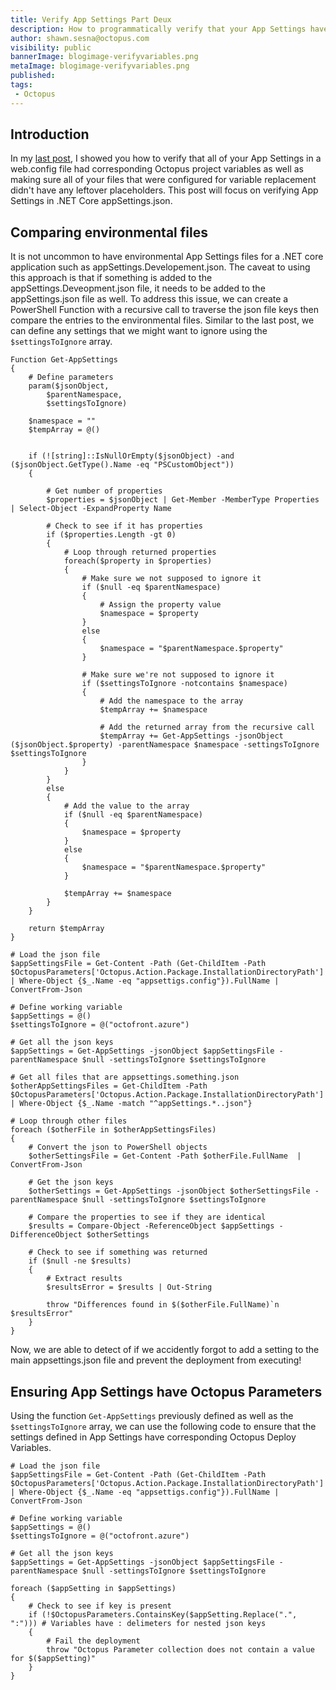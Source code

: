 ```yaml
---
title: Verify App Settings Part Deux
description: How to programmatically verify that your App Settings have a matching Octopus Deploy variable defined and/or verify environment configs have the same JSON structure.
author: shawn.sesna@octopus.com
visibility: public
bannerImage: blogimage-verifyvariables.png
metaImage: blogimage-verifyvariables.png
published: 
tags:
 - Octopus
---
```


## Introduction
In my [last post](https://octopus.com/blog/verify-appsettings-or-variable-replacement), I showed you how to verify that all of your App Settings in a web.config file had corresponding Octopus project variables as well as making sure all of your files that were configured for variable replacement didn't have any leftover placeholders.  This post will focus on verifying App Settings in .NET Core appSettings.json.

## Comparing environmental files
It is not uncommon to have environmental App Settings files for a .NET core application such as appSettings.Developement.json.  The caveat to using this approach is that if something is added to the appSettings.Deveopment.json file, it needs to be added to the appSettings.json file as well.  To address this issue, we can create a PowerShell Function with a recursive call to traverse the json file keys then compare the entries to the environmental files.  Similar to the last post, we can define any settings that we might want to ignore using the `$settingsToIgnore` array.

```PS
Function Get-AppSettings
{
    # Define parameters
    param($jsonObject,
        $parentNamespace,
        $settingsToIgnore)

    $namespace = ""
    $tempArray = @()


    if (![string]::IsNullOrEmpty($jsonObject) -and ($jsonObject.GetType().Name -eq "PSCustomObject"))
    {
        
        # Get number of properties
        $properties = $jsonObject | Get-Member -MemberType Properties | Select-Object -ExpandProperty Name

        # Check to see if it has properties
        if ($properties.Length -gt 0)
        {
            # Loop through returned properties
            foreach($property in $properties)
            {
                # Make sure we not supposed to ignore it
                if ($null -eq $parentNamespace)
                {
                    # Assign the property value
                    $namespace = $property
                }
                else
                {
                    $namespace = "$parentNamespace.$property"
                }

                # Make sure we're not supposed to ignore it
                if ($settingsToIgnore -notcontains $namespace)
                {
                    # Add the namespace to the array
                    $tempArray += $namespace

                    # Add the returned array from the recursive call
                    $tempArray += Get-AppSettings -jsonObject ($jsonObject.$property) -parentNamespace $namespace -settingsToIgnore $settingsToIgnore
                }
            }
        }
        else
        {
            # Add the value to the array
            if ($null -eq $parentNamespace)
            {
                $namespace = $property
            }
            else
            {
                $namespace = "$parentNamespace.$property"
            }

            $tempArray += $namespace
        }
    }

    return $tempArray
}

# Load the json file
$appSettingsFile = Get-Content -Path (Get-ChildItem -Path $OctopusParameters['Octopus.Action.Package.InstallationDirectoryPath'] | Where-Object {$_.Name -eq "appsettigs.config"}).FullName | ConvertFrom-Json

# Define working variable
$appSettings = @()
$settingsToIgnore = @("octofront.azure")

# Get all the json keys
$appSettings = Get-AppSettings -jsonObject $appSettingsFile -parentNamespace $null -settingsToIgnore $settingsToIgnore

# Get all files that are appsettings.something.json
$otherAppSettingsFiles = Get-ChildItem -Path  $OctopusParameters['Octopus.Action.Package.InstallationDirectoryPath']  | Where-Object {$_.Name -match "^appSettings.*..json"}

# Loop through other files
foreach ($otherFile in $otherAppSettingsFiles)
{
    # Convert the json to PowerShell objects
    $otherSettingsFile = Get-Content -Path $otherFile.FullName  | ConvertFrom-Json

    # Get the json keys
    $otherSettings = Get-AppSettings -jsonObject $otherSettingsFile -parentNamespace $null -settingsToIgnore $settingsToIgnore

    # Compare the properties to see if they are identical
    $results = Compare-Object -ReferenceObject $appSettings -DifferenceObject $otherSettings 

    # Check to see if something was returned
    if ($null -ne $results)
    {
        # Extract results
        $resultsError = $results | Out-String

        throw "Differences found in $($otherFile.FullName)`n $resultsError"
    }
}
```

Now, we are able to detect of if we accidently forgot to add a setting to the main appsettings.json file and prevent the deployment from executing!

## Ensuring App Settings have Octopus Parameters

Using the function `Get-AppSettings` previously defined as well as the `$settingsToIgnore` array, we can use the following code to ensure that the settings defined in App Settings have corresponding Octopus Deploy Variables.

```PS
# Load the json file
$appSettingsFile = Get-Content -Path (Get-ChildItem -Path $OctopusParameters['Octopus.Action.Package.InstallationDirectoryPath'] | Where-Object {$_.Name -eq "appsettigs.config"}).FullName | ConvertFrom-Json

# Define working variable
$appSettings = @()
$settingsToIgnore = @("octofront.azure")

# Get all the json keys
$appSettings = Get-AppSettings -jsonObject $appSettingsFile -parentNamespace $null -settingsToIgnore $settingsToIgnore

foreach ($appSetting in $appSettings)
{
	# Check to see if key is present
    if (!$OctopusParameters.ContainsKey($appSetting.Replace(".", ":"))) # Variables have : delimeters for nested json keys
    {
    	# Fail the deployment
        throw "Octopus Parameter collection does not contain a value for $($appSetting)"
    }    
}
```